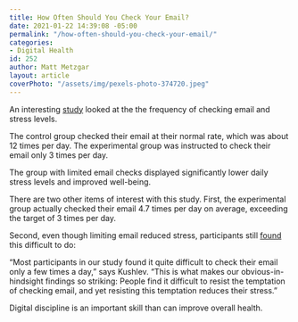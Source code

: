 ```yaml
---
title: How Often Should You Check Your Email?
date: 2021-01-22 14:39:08 -05:00
permalink: "/how-often-should-you-check-your-email/"
categories:
- Digital Health
id: 252
author: Matt Metzgar
layout: article
coverPhoto: "/assets/img/pexels-photo-374720.jpeg"
---
```


An interesting <a href="https://www.sciencedirect.com/science/article/abs/pii/S0747563214005810" target="_blank" rel="noreferrer noopener">study</a> looked at the the frequency of checking email and stress levels.

The control group checked their email at their normal rate, which was about 12 times per day. The experimental group was instructed to check their email only 3 times per day.

The group with limited email checks displayed significantly lower daily stress levels and improved well-being.

There are two other items of interest with this study. First, the experimental group actually checked their email 4.7 times per day on average, exceeding the target of 3 times per day.

Second, even though limiting email reduced stress, participants still <a href="https://news.ubc.ca/2014/12/03/check-less-to-reduce-email-stress/" target="_blank" rel="noreferrer noopener">found</a> this difficult to do:

“Most participants in our study found it quite difficult to check their email only a few times a day,” says Kushlev. “This is what makes our obvious-in-hindsight findings so striking: People find it difficult to resist the temptation of checking email, and yet resisting this temptation reduces their stress.”

Digital discipline is an important skill than can improve overall health.